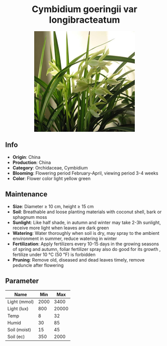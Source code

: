 <h1 align='center'>Cymbidium goeringii var longibracteatum</h1>
<p align="center">
    <img 
        align='center'
        width='320'
        src="../images/cymbidium goeringii var longibracteatum.png" 
        alt='Cymbidium goeringii var longibracteatum' />
</p>

## Info

 - **Origin**: China
 - **Production**: China
 - **Category**: Orchidaceae, Cymbidium
 - **Blooming**: Flowering period February-April, viewing period 3-4 weeks
 - **Color**: Flower color light yellow green

## Maintenance

 - **Size**: Diameter ≥ 10 cm, height ≥ 15 cm
 - **Soil**: Breathable and loose planting materials with coconut shell, bark or sphagnum moss
 - **Sunlight**: Like half shade, in autumn and winter may take 2-3h sunlight, receive more light when leaves are dark green
 - **Watering**: Water thoroughly when soil is dry, may spray to the ambient environment in summer, reduce watering in winter
 - **Fertilization**: Apply fertilizers every 10-15 days in the growing seasons of spring and autumn, foliar fertilizer spray also do good for its growth , fertilize under 10 ℃ (50 ℉) is forbidden
 - **Pruning**: Remove old, diseased and dead leaves timely, remove peduncle after flowering

## Parameter

| Name         | Min  | Max   |
|--------------|------|-------|
| Light (mmol) | 2000 | 3400  |
| Light (lux)  | 800 | 20000 |
| Temp         | 8    | 32    |
| Humid        | 30   | 85    |
| Soil (moist) | 15   | 45    |
| Soil (ec)    | 350  | 2000  |